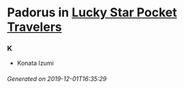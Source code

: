 # Padorus in [Lucky Star Pocket Travelers](https://myanimelist.net/manga/4505/Lucky_Star_Pocket_Travelers)

### K
* Konata Izumi

###### Generated on 2019-12-01T16:35:29
